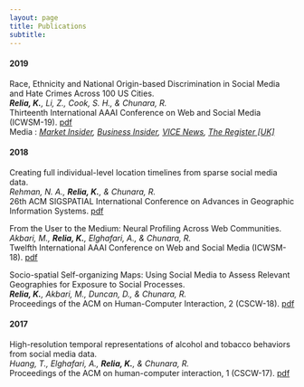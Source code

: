 ```yaml
---
layout: page
title: Publications
subtitle: 
---
```


#### 2019 

Race, Ethnicity and National Origin-based Discrimination in Social Media and Hate Crimes Across 100 US Cities.<br/>
***Relia, K.**, Li, Z., Cook, S. H., & Chunara, R.* <br/>
Thirteenth International AAAI Conference on Web and Social Media (ICWSM-19). [pdf](https://wvvw.aaai.org/ojs/index.php/ICWSM/article/download/3354/3222/)<br/>
Media : *[Market Insider](https://markets.businessinsider.com/news/stocks/hate-speech-on-twitter-predicts-frequency-of-real-life-hate-crimes-1028302804), [Business Insider](https://www.businessinsider.my/twitter-racism-hate-speech-linked-real-life-hate-crimes-study-2019-6/), [VICE News](https://www.vice.com/en_us/article/d3njx7/cities-with-more-hateful-tweets-have-more-hate-crimes-study-finds), [The Register \[UK\]](https://www.theregister.co.uk/2019/06/26/twitter_racism/)*

#### 2018

Creating full individual-level location timelines from sparse social media data.<br/>
*Rehman, N. A., **Relia, K.**, & Chunara, R.*<br/>
26th ACM SIGSPATIAL International Conference on Advances in Geographic Information Systems. [pdf](https://dl.acm.org/citation.cfm?id=3274982)

From the User to the Medium: Neural Profiling Across Web Communities.<br/>
*Akbari, M., **Relia, K.**, Elghafari, A., & Chunara, R.*<br/>
Twelfth International AAAI Conference on Web and Social Media (ICWSM-18). [pdf](https://www.aaai.org/ocs/index.php/ICWSM/ICWSM18/paper/viewPDFInterstitial/17846/17048)

Socio-spatial Self-organizing Maps: Using Social Media to Assess Relevant Geographies for Exposure to Social Processes.<br/>
***Relia, K.**, Akbari, M., Duncan, D., & Chunara, R.*<br/>
Proceedings of the ACM on Human-Computer Interaction, 2 (CSCW-18). [pdf](https://dl.acm.org/citation.cfm?id=3274414) 

#### 2017

High-resolution temporal representations of alcohol and tobacco behaviors from social media data.<br/>
*Huang, T., Elghafari, A., **Relia, K.**, & Chunara, R.*<br/>
Proceedings of the ACM on human-computer interaction, 1 (CSCW-17). [pdf](https://dl.acm.org/ft_gateway.cfm?id=3134689&type=pdf)
